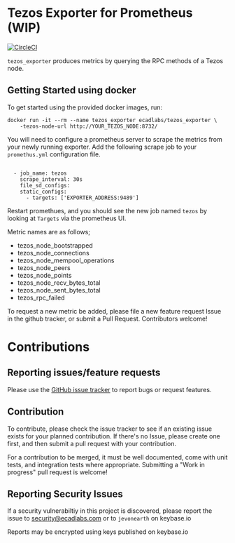 # Tezos Exporter for Prometheus (WIP)

[![CircleCI](https://circleci.com/gh/ecadlabs/tezos_exporter.svg?style=svg)](https://circleci.com/gh/ecadlabs/tezos_exporter)

`tezos_exporter` produces metrics by querying the RPC methods of a Tezos node.

## Getting Started using docker

To get started using the provided docker images, run:

```
docker run -it --rm --name tezos_exporter ecadlabs/tezos_exporter \
    -tezos-node-url http://YOUR_TEZOS_NODE:8732/
```

You will need to configure a prometheus server to scrape the metrics from your
newly running exporter. Add the following scrape job to your `promethus.yml`
configuration file. 

```

  - job_name: tezos
    scrape_interval: 30s
    file_sd_configs:
    static_configs:
      - targets: ['EXPORTER_ADDRESS:9489']
```

Restart promethues, and you should see the new job named `tezos` by looking at
`Targets` via the prometheus UI.

Metric names are as follows;

* tezos_node_bootstrapped
* tezos_node_connections
* tezos_node_mempool_operations
* tezos_node_peers
* tezos_node_points
* tezos_node_recv_bytes_total
* tezos_node_sent_bytes_total
* tezos_rpc_failed

To request a new metric be added, please file a new feature request Issue in
the github tracker, or submit a Pull Request. Contributors welcome!

# Contributions

## Reporting issues/feature requests

Please use the [GitHub issue
tracker](https://github.com/ecadlabs/go-tezos/issues) to report bugs or request
features.

## Contribution

To contribute, please check the issue tracker to see if an existing issue
exists for your planned contribution. If there's no Issue, please create one
first, and then submit a pull request with your contribution. 

For a contribution to be merged, it must be well documented, come with unit
tests, and integration tests where appropriate. Submitting a "Work in progress"
pull request is welcome!

## Reporting Security Issues

If a security vulnerabiltiy in this project is discovered, please report the
issue to security@ecadlabs.com or to `jevonearth` on keybase.io

Reports may be encrypted using keys published on keybase.io
